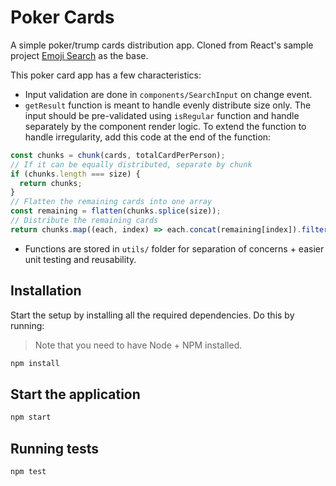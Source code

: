 # Poker Cards

A simple poker/trump cards distribution app. Cloned from React's sample project [Emoji Search](https://github.com/ahfarmer/emoji-search) as the base.

This poker card app has a few characteristics:

- Input validation are done in `components/SearchInput` on change event.
- `getResult` function is meant to handle evenly distribute size only. The input should be pre-validated using `isRegular` function and handle separately by the component render logic. To extend the function to handle irregularity, add this code at the end of the function:

```javascript
const chunks = chunk(cards, totalCardPerPerson);
// If it can be equally distributed, separate by chunk
if (chunks.length === size) {
  return chunks;
}
// Flatten the remaining cards into one array
const remaining = flatten(chunks.splice(size));
// Distribute the remaining cards
return chunks.map((each, index) => each.concat(remaining[index]).filter(Boolean));
```

- Functions are stored in `utils/` folder for separation of concerns + easier unit testing and reusability.

## Installation

Start the setup by installing all the required dependencies. Do this by running:

> Note that you need to have Node + NPM installed.

```bash
npm install
```

## Start the application

```bash
npm start
```

## Running tests

```bash
npm test
```
